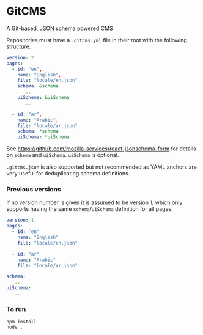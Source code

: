# GitCMS

A Git-based, JSON schema powered CMS

Repositories must have a `.gitcms.yml` file in their root with the following
structure:

```yaml
version: 2
pages:
  - id: "en",
    name: "English",
    file: "locale/en.json"
    schema: &schema
      ...
    uiSchema: &uiSchema
      ...

  - id: "ar",
    name: "Arabic",
    file: "locale/ar.json"
    schema: *schema
    uiSchema: *uiSchema
```

See https://github.com/mozilla-services/react-jsonschema-form for details on
`schema` and `uiSchema`. `uiSchema` is optional.

`.gitcms.json` is also supported but not recommended as YAML anchors are
very useful for deduplicating schema definitions.

### Previous versions

If no version number is given it is assumed to be version 1, which only
supports having the same `schema`/`uiSchema` definition for all pages.
```yaml
version: 1
pages:
  - id: "en"
    name: "English"
    file: "locale/en.json"

  - id: "ar"
    name: "Arabic"
    file: "locale/ar.json"

schema:
  ...
uiSchema:
  ...
```

### To run

```
npm install
node .
```

